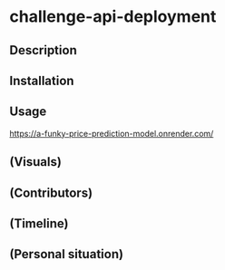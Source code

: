 # challenge-api-deployment

## Description

## Installation

## Usage

https://a-funky-price-prediction-model.onrender.com/

## (Visuals)

## (Contributors)

## (Timeline)

## (Personal situation)
